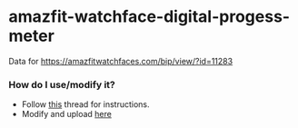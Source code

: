 # amazfit-watchface-digital-progess-meter

Data for https://amazfitwatchfaces.com/bip/view/?id=11283 

### How do I use/modify it?

- Follow [this](https://www.reddit.com/r/amazfit/comments/83q6wl/watchface_coding/) thread for instructions.
- Modify and upload [here](https://amazfitwatchfaces.com/bip/)
